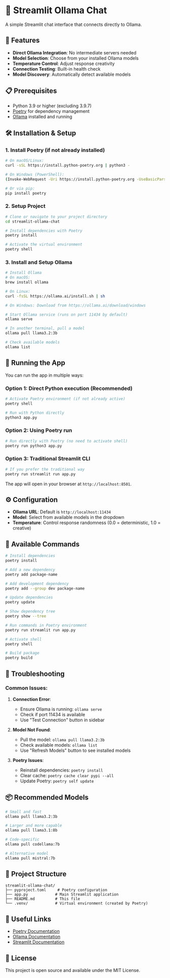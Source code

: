# 🦙 Streamlit Ollama Chat

A simple Streamlit chat interface that connects directly to Ollama.

## 🚀 Features

- **Direct Ollama Integration**: No intermediate servers needed
- **Model Selection**: Choose from your installed Ollama models
- **Temperature Control**: Adjust response creativity
- **Connection Testing**: Built-in health check
- **Model Discovery**: Automatically detect available models

## 📋 Prerequisites

- Python 3.9 or higher (excluding 3.9.7)
- [Poetry](https://python-poetry.org/) for dependency management
- [Ollama](https://ollama.ai/) installed and running

## 🛠️ Installation & Setup

### 1. Install Poetry (if not already installed)

```bash
# On macOS/Linux:
curl -sSL https://install.python-poetry.org | python3 -

# On Windows (PowerShell):
(Invoke-WebRequest -Uri https://install.python-poetry.org -UseBasicParsing).Content | python -

# Or via pip:
pip install poetry
```

### 2. Setup Project

```bash
# Clone or navigate to your project directory
cd streamlit-ollama-chat

# Install dependencies with Poetry
poetry install

# Activate the virtual environment
poetry shell
```

### 3. Install and Setup Ollama

```bash
# Install Ollama
# On macOS:
brew install ollama

# On Linux:
curl -fsSL https://ollama.ai/install.sh | sh

# On Windows: Download from https://ollama.ai/download/windows
```

```bash
# Start Ollama service (runs on port 11434 by default)
ollama serve

# In another terminal, pull a model
ollama pull llama3.2:3b

# Check available models
ollama list
```

## 🎯 Running the App

You can run the app in multiple ways:

### Option 1: Direct Python execution (Recommended)
```bash
# Activate Poetry environment (if not already active)
poetry shell

# Run with Python directly
python3 app.py
```

### Option 2: Using Poetry run
```bash
# Run directly with Poetry (no need to activate shell)
poetry run python3 app.py
```

### Option 3: Traditional Streamlit CLI
```bash
# If you prefer the traditional way
poetry run streamlit run app.py
```

The app will open in your browser at `http://localhost:8501`.

## ⚙️ Configuration

- **Ollama URL**: Default is `http://localhost:11434`
- **Model**: Select from available models in the dropdown
- **Temperature**: Control response randomness (0.0 = deterministic, 1.0 = creative)

## 🔧 Available Commands

```bash
# Install dependencies
poetry install

# Add a new dependency
poetry add package-name

# Add development dependency
poetry add --group dev package-name

# Update dependencies
poetry update

# Show dependency tree
poetry show --tree

# Run commands in Poetry environment
poetry run streamlit run app.py

# Activate shell
poetry shell

# Build package
poetry build
```

## 🐛 Troubleshooting

### Common Issues:

1. **Connection Error**:
   - Ensure Ollama is running: `ollama serve`
   - Check if port 11434 is available
   - Use "Test Connection" button in sidebar

2. **Model Not Found**:
   - Pull the model: `ollama pull llama3.2:3b`
   - Check available models: `ollama list`
   - Use "Refresh Models" button to see installed models

3. **Poetry Issues**:
   - Reinstall dependencies: `poetry install`
   - Clear cache: `poetry cache clear pypi --all`
   - Update Poetry: `poetry self update`

## 📦 Recommended Models

```bash
# Small and fast
ollama pull llama3.2:3b

# Larger and more capable
ollama pull llama3.1:8b

# Code-specific
ollama pull codellama:7b

# Alternative model
ollama pull mistral:7b
```

## 📁 Project Structure

```
streamlit-ollama-chat/
├── pyproject.toml     # Poetry configuration
├── app.py            # Main Streamlit application
├── README.md         # This file
└── .venv/            # Virtual environment (created by Poetry)
```

## 🔗 Useful Links

- [Poetry Documentation](https://python-poetry.org/docs/)
- [Ollama Documentation](https://ollama.ai/docs)
- [Streamlit Documentation](https://docs.streamlit.io/)

## 📝 License

This project is open source and available under the MIT License. 